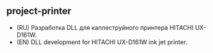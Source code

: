 ## project-printer

- (RU) Разработка DLL для каплеструйного принтера HITACHI UX-D161W.
- (EN) DLL development for HITACHI UX-D161W ink jet printer.
